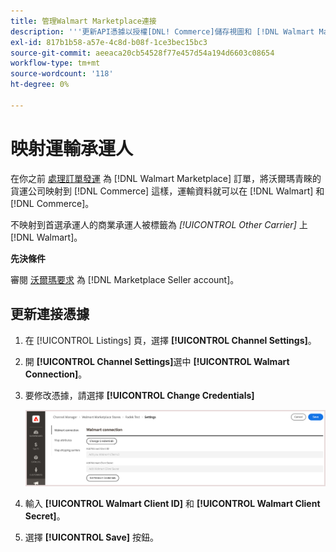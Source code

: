 ```yaml
---
title: 管理Walmart Marketplace連接
description: '''更新API憑據以授權[DNL! Commerce]儲存視圖和 [!DNL Walmart Marketplace]. The connection is required to connect [!DNL Commerce] 產品清單和同步庫存、價格、訂單和發運資料 [!DNL Commerce] 還有沃爾瑪。」'
exl-id: 817b1b58-a57e-4c8d-b08f-1ce3bec15bc3
source-git-commit: aeeaca20cb54528f77e457d54a194d6603c08654
workflow-type: tm+mt
source-wordcount: '118'
ht-degree: 0%

---
```


# 映射運輸承運人

在你之前 [處理訂單發運](process-orders.md#ship-an-order) 為 [!DNL Walmart Marketplace] 訂單，將沃爾瑪青睞的貨運公司映射到 [!DNL Commerce] 這樣，運輸資料就可以在 [!DNL Walmart] 和 [!DNL Commerce]。

不映射到首選承運人的商業承運人被標籤為 *[!UICONTROL Other Carrier]* 上 [!DNL Walmart]。

**先決條件**

審閱 [沃爾瑪要求](walmart-requirements.md) 為 [!DNL Marketplace Seller account]。

## 更新連接憑據

1. 在 [!UICONTROL Listings] 頁，選擇 **[!UICONTROL Channel Settings]**。

1. 開 **[!UICONTROL Channel Settings]**&#x200B;選中 **[!UICONTROL Walmart Connection]**。

1. 要修改憑據，請選擇 **[!UICONTROL Change Credentials]**

   ![更新Walmart API憑據以授權連接](assets/update-connection-credentials.png)

1. 輸入 **[!UICONTROL Walmart Client ID]** 和 **[!UICONTROL Walmart Client Secret]**。

1. 選擇 **[!UICONTROL Save]** 按鈕。
